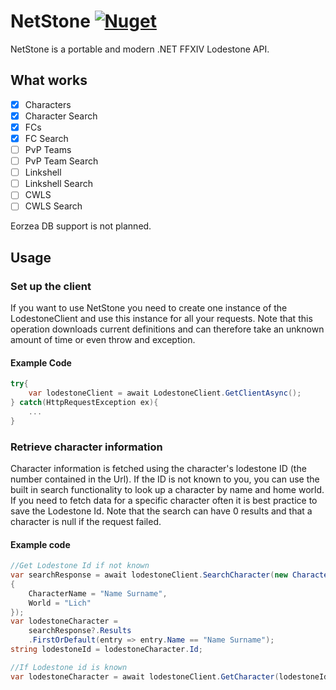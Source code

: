 # NetStone [![Nuget](https://img.shields.io/nuget/v/NetStone)](https://www.nuget.org/packages/NetStone)

NetStone is a portable and modern .NET FFXIV Lodestone API.

## What works

- [x] Characters
- [x] Character Search
- [x] FCs
- [x] FC Search
- [ ] PvP Teams
- [ ] PvP Team Search
- [ ] Linkshell
- [ ] Linkshell Search
- [ ] CWLS
- [ ] CWLS Search

Eorzea DB support is not planned.

## Usage

### Set up the client
If you want to use NetStone you need to create one instance of the LodestoneClient and use this instance for all your requests.
Note that this operation downloads current definitions and can therefore take an unknown amount of time or even throw and exception.

#### Example Code

```C#
try{
	var lodestoneClient = await LodestoneClient.GetClientAsync();
} catch(HttpRequestException ex){
	...
}
```

### Retrieve character information
Character information is fetched using the character's lodestone ID (the number contained in the Url).
If the ID is not known to you, you can use the built in search functionality to look up a character by name and home world.
If you need to fetch data for a specific character often it is best practice to save the Lodestone Id.
Note that the search can have 0 results and that a character is null if the request failed.
#### Example code
```C#
//Get Lodestone Id if not known
var searchResponse = await lodestoneClient.SearchCharacter(new CharacterSearchQuery()
{
    CharacterName = "Name Surname",
    World = "Lich"
});
var lodestoneCharacter = 
	searchResponse?.Results
	.FirstOrDefault(entry => entry.Name == "Name Surname");
string lodestoneId = lodestoneCharacter.Id;

//If Lodestone id is known
var lodestoneCharacter = await lodestoneClient.GetCharacter(lodestoneId);

```